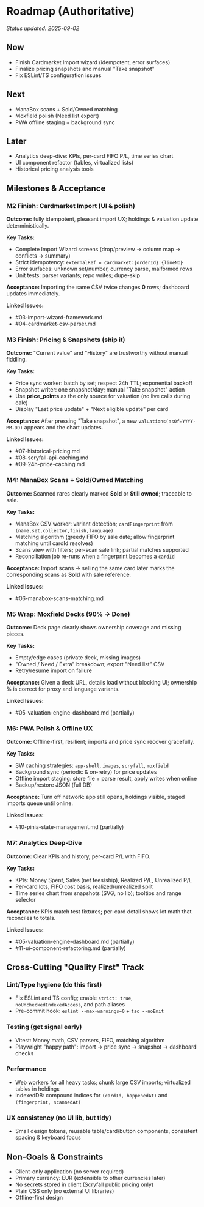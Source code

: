 # Roadmap (Authoritative)

_Status updated: 2025-09-02_

## Now
- Finish Cardmarket Import wizard (idempotent, error surfaces)
- Finalize pricing snapshots and manual "Take snapshot"
- Fix ESLint/TS configuration issues

## Next
- ManaBox scans + Sold/Owned matching
- Moxfield polish (Need list export)
- PWA offline staging + background sync

## Later
- Analytics deep-dive: KPIs, per-card FIFO P/L, time series chart
- UI component refactor (tables, virtualized lists)
- Historical pricing analysis tools

## Milestones & Acceptance

### M2 Finish: Cardmarket Import (UI & polish)

**Outcome:** fully idempotent, pleasant import UX; holdings & valuation update deterministically.

**Key Tasks:**
- Complete Import Wizard screens (drop/preview → column map → conflicts → summary)
- Strict idempotency: `externalRef = cardmarket:{orderId}:{lineNo}`
- Error surfaces: unknown set/number, currency parse, malformed rows
- Unit tests: parser variants; repo writes; dupe-skip

**Acceptance:** Importing the same CSV twice changes **0** rows; dashboard updates immediately.

**Linked Issues:** 
- #03-import-wizard-framework.md
- #04-cardmarket-csv-parser.md

### M3 Finish: Pricing & Snapshots (ship it)

**Outcome:** "Current value" and "History" are trustworthy without manual fiddling.

**Key Tasks:**
- Price sync worker: batch by set; respect 24h TTL; exponential backoff
- Snapshot writer: one snapshot/day; manual "Take snapshot" action
- Use **price_points** as the only source for valuation (no live calls during calc)
- Display "Last price update" + "Next eligible update" per card

**Acceptance:** After pressing "Take snapshot", a new `valuations(asOf=YYYY-MM-DD)` appears and the chart updates.

**Linked Issues:**
- #07-historical-pricing.md
- #08-scryfall-api-caching.md
- #09-24h-price-caching.md

### M4: ManaBox Scans + Sold/Owned Matching

**Outcome:** Scanned rares clearly marked **Sold** or **Still owned**; traceable to sale.

**Key Tasks:**
- ManaBox CSV worker: variant detection; `cardFingerprint` from `(name,set,collector,finish,language)`
- Matching algorithm (greedy FIFO by sale date; allow fingerprint matching until cardId resolves)
- Scans view with filters; per-scan sale link; partial matches supported
- Reconciliation job re-runs when a fingerprint becomes a `cardId`

**Acceptance:** Import scans → selling the same card later marks the corresponding scans as **Sold** with sale reference.

**Linked Issues:**
- #06-manabox-scans-matching.md

### M5 Wrap: Moxfield Decks (90% → Done)

**Outcome:** Deck page clearly shows ownership coverage and missing pieces.

**Key Tasks:**
- Empty/edge cases (private deck, missing images)
- "Owned / Need / Extra" breakdown; export "Need list" CSV
- Retry/resume import on failure

**Acceptance:** Given a deck URL, details load without blocking UI; ownership % is correct for proxy and language variants.

**Linked Issues:**
- #05-valuation-engine-dashboard.md (partially)

### M6: PWA Polish & Offline UX

**Outcome:** Offline-first, resilient; imports and price sync recover gracefully.

**Key Tasks:**
- SW caching strategies: `app-shell`, `images`, `scryfall`, `moxfield`
- Background sync (periodic & on-retry) for price updates
- Offline import staging: store file + parse result, apply writes when online
- Backup/restore JSON (full DB)

**Acceptance:** Turn off network: app still opens, holdings visible, staged imports queue until online.

**Linked Issues:**
- #10-pinia-state-management.md (partially)

### M7: Analytics Deep-Dive

**Outcome:** Clear KPIs and history, per-card P/L with FIFO.

**Key Tasks:**
- KPIs: Money Spent, Sales (net fees/ship), Realized P/L, Unrealized P/L
- Per-card lots, FIFO cost basis, realized/unrealized split
- Time series chart from snapshots (SVG, no lib); tooltips and range selector

**Acceptance:** KPIs match test fixtures; per-card detail shows lot math that reconciles to totals.

**Linked Issues:**
- #05-valuation-engine-dashboard.md (partially)
- #11-ui-component-refactoring.md (partially)

## Cross-Cutting "Quality First" Track

### Lint/Type hygiene (do this first)
- Fix ESLint and TS config; enable `strict: true`, `noUncheckedIndexedAccess`, and path aliases
- Pre-commit hook: `eslint --max-warnings=0` + `tsc --noEmit`

### Testing (get signal early)
- Vitest: Money math, CSV parsers, FIFO, matching algorithm
- Playwright "happy path": import → price sync → snapshot → dashboard checks

### Performance
- Web workers for all heavy tasks; chunk large CSV imports; virtualized tables in holdings
- IndexedDB: compound indices for `(cardId, happenedAt)` and `(fingerprint, scannedAt)`

### UX consistency (no UI lib, but tidy)
- Small design tokens, reusable table/card/button components, consistent spacing & keyboard focus

## Non-Goals & Constraints

- Client-only application (no server required)
- Primary currency: EUR (extensible to other currencies later)
- No secrets stored in client (Scryfall public pricing only)
- Plain CSS only (no external UI libraries)
- Offline-first design